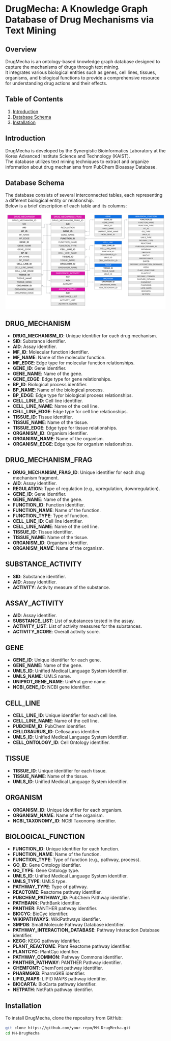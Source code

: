 # DrugMecha: A Knowledge Graph Database of Drug Mechanisms via Text Mining

## Overview
DrugMecha is an ontology-based knowledge graph database designed to capture the mechanisms of drugs through text mining.<br>
It integrates various biological entities such as genes, cell lines, tissues, organisms, and biological functions to provide a comprehensive resource for understanding drug actions and their effects.

## Table of Contents
1. [Introduction](#introduction)
2. [Database Schema](#database-schema)
3. [Installation](#installation)

## Introduction
DrugMecha is developed by the Synergistic Bioinformatics Laboratory at the Korea Advanced Institute Science and Technology (KAIST).<br>
The database utilizes text mining techniques to extract and organize information about drug mechanisms from PubChem Bioassay Database.

## Database Schema
The database consists of several interconnected tables, each representing a different biological entity or relationship.<br>
Below is a brief description of each table and its columns:

![Schema of DrugMecha](https://github.com/SYNBI-KAIST/MH-DrugMecha/raw/main/DrugMecha/DrugMecha-Schema.png)

## DRUG_MECHANISM

- **DRUG_MECHANISM_ID**: Unique identifier for each drug mechanism.
- **SID**: Substance identifier.
- **AID**: Assay identifier.
- **MF_ID**: Molecular function identifier.
- **MF_NAME**: Name of the molecular function.
- **MF_EDGE**: Edge type for molecular function relationships.
- **GENE_ID**: Gene identifier.
- **GENE_NAME**: Name of the gene.
- **GENE_EDGE**: Edge type for gene relationships.
- **BP_ID**: Biological process identifier.
- **BP_NAME**: Name of the biological process.
- **BP_EDGE**: Edge type for biological process relationships.
- **CELL_LINE_ID**: Cell line identifier.
- **CELL_LINE_NAME**: Name of the cell line.
- **CELL_LINE_EDGE**: Edge type for cell line relationships.
- **TISSUE_ID**: Tissue identifier.
- **TISSUE_NAME**: Name of the tissue.
- **TISSUE_EDGE**: Edge type for tissue relationships.
- **ORGANISM_ID**: Organism identifier.
- **ORGANISM_NAME**: Name of the organism.
- **ORGANISM_EDGE**: Edge type for organism relationships.

## DRUG_MECHANISM_FRAG

- **DRUG_MECHANISM_FRAG_ID**: Unique identifier for each drug mechanism fragment.
- **AID**: Assay identifier.
- **REGULATION**: Type of regulation (e.g., upregulation, downregulation).
- **GENE_ID**: Gene identifier.
- **GENE_NAME**: Name of the gene.
- **FUNCTION_ID**: Function identifier.
- **FUNCTION_NAME**: Name of the function.
- **FUNCTION_TYPE**: Type of function.
- **CELL_LINE_ID**: Cell line identifier.
- **CELL_LINE_NAME**: Name of the cell line.
- **TISSUE_ID**: Tissue identifier.
- **TISSUE_NAME**: Name of the tissue.
- **ORGANISM_ID**: Organism identifier.
- **ORGANISM_NAME**: Name of the organism.

## SUBSTANCE_ACTIVITY

- **SID**: Substance identifier.
- **AID**: Assay identifier.
- **ACTIVITY**: Activity measure of the substance.

## ASSAY_ACTIVITY

- **AID**: Assay identifier.
- **SUBSTANCE_LIST**: List of substances tested in the assay.
- **ACTIVITY_LIST**: List of activity measures for the substances.
- **ACTIVITY_SCORE**: Overall activity score.

## GENE

- **GENE_ID**: Unique identifier for each gene.
- **GENE_NAME**: Name of the gene.
- **UMLS_ID**: Unified Medical Language System identifier.
- **UMLS_NAME**: UMLS name.
- **UNIPROT_GENE_NAME**: UniProt gene name.
- **NCBI_GENE_ID**: NCBI gene identifier.

## CELL_LINE

- **CELL_LINE_ID**: Unique identifier for each cell line.
- **CELL_LINE_NAME**: Name of the cell line.
- **PUBCHEM_ID**: PubChem identifier.
- **CELLOSAURUS_ID**: Cellosaurus identifier.
- **UMLS_ID**: Unified Medical Language System identifier.
- **CELL_ONTOLOGY_ID**: Cell Ontology identifier.

## TISSUE

- **TISSUE_ID**: Unique identifier for each tissue.
- **TISSUE_NAME**: Name of the tissue.
- **UMLS_ID**: Unified Medical Language System identifier.

## ORGANISM

- **ORGANISM_ID**: Unique identifier for each organism.
- **ORGANISM_NAME**: Name of the organism.
- **NCBI_TAXONOMY_ID**: NCBI Taxonomy identifier.

## BIOLOGICAL_FUNCTION

- **FUNCTION_ID**: Unique identifier for each function.
- **FUNCTION_NAME**: Name of the function.
- **FUNCTION_TYPE**: Type of function (e.g., pathway, process).
- **GO_ID**: Gene Ontology identifier.
- **GO_TYPE**: Gene Ontology type.
- **UMLS_ID**: Unified Medical Language System identifier.
- **UMLS_TYPE**: UMLS type.
- **PATHWAY_TYPE**: Type of pathway.
- **REACTOME**: Reactome pathway identifier.
- **PUBCHEM_PATHWAY_ID**: PubChem Pathway identifier.
- **PATHBANK**: PathBank identifier.
- **PANTHER**: PANTHER pathway identifier.
- **BIOCYC**: BioCyc identifier.
- **WIKIPATHWAYS**: WikiPathways identifier.
- **SMPDB**: Small Molecule Pathway Database identifier.
- **PATHWAY_INTERACTION_DATABASE**: Pathway Interaction Database identifier.
- **KEGG**: KEGG pathway identifier.
- **PLANT_REACTOME**: Plant Reactome pathway identifier.
- **PLANTCYC**: PlantCyc identifier.
- **PATHWAY_COMMON**: Pathway Commons identifier.
- **PANTHER_PATHWAY**: PANTHER Pathway identifier.
- **CHEMFONT**: ChemFont pathway identifier.
- **PHARMGKB**: PharmGKB identifier.
- **LIPID_MAPS**: LIPID MAPS pathway identifier.
- **BIOCARTA**: BioCarta pathway identifier.
- **NETPATH**: NetPath pathway identifier.

## Installation
To install DrugMecha, clone the repository from GitHub:

```sh
git clone https://github.com/your-repo/MH-DrugMecha.git
cd MH-DrugMecha

